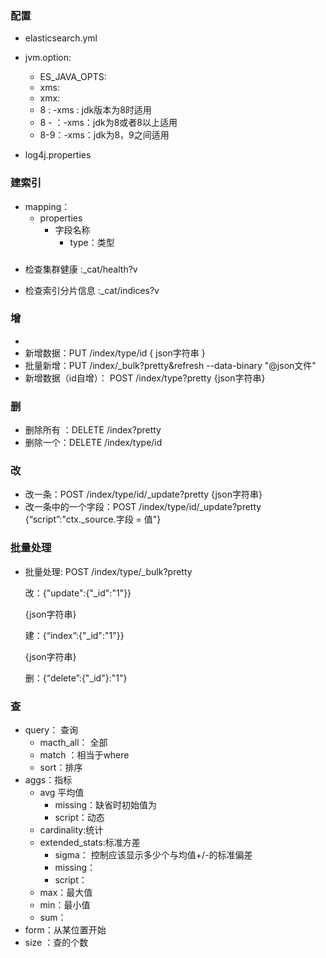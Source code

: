 

### 配置

* elasticsearch.yml
* jvm.option:
  * ES_JAVA_OPTS:
  * xms:
  * xmx:
  * 8 : -xms : jdk版本为8时适用
  * 8 - ：-xms：jdk为8或者8以上适用
  * 8-9：-xms：jdk为8，9之间适用

* log4j.properties

### 建索引

* mapping：
  * properties
    * 字段名称
      * type：类型

### 

* 检查集群健康 :_cat/health?v

* 检查索引分片信息 :_cat/indices?v

### 增

* 
* 新增数据：PUT /index/type/id   { json字符串 }
* 批量新增：PUT /index/_bulk?pretty&refresh --data-binary "@json文件"
* 新增数据（id自增）： POST /index/type?pretty {json字符串}



### 删

* 删除所有 ：DELETE /index?pretty
* 删除一个：DELETE /index/type/id



### 改

* 改一条：POST /index/type/id/_update?pretty {json字符串}
* 改一条中的一个字段：POST /index/type/id/_update?pretty {“script”:"ctx._source.字段 = 值"}



### 批量处理	

* 批量处理: POST /index/type/_bulk?pretty

  改：{"update":{"_id":"1"}}

  {json字符串}

  建：{“index”:{"_id":"1"}}

  {json字符串}

  删：{“delete”:{"_id"}:"1"}

### 查

* query： 查询
  * macth_all： 全部
  * match ：相当于where
  * sort：排序
* aggs：指标
  * avg 平均值 
    * missing：缺省时初始值为
    * script：动态  
  * cardinality:统计
  * extended_stats:标准方差
    * sigma： 控制应该显示多少个与均值+/-的标准偏差
    * missing：
    * script：
  * max：最大值
  * min：最小值
  * sum：
* form：从某位置开始
* size ：查的个数

